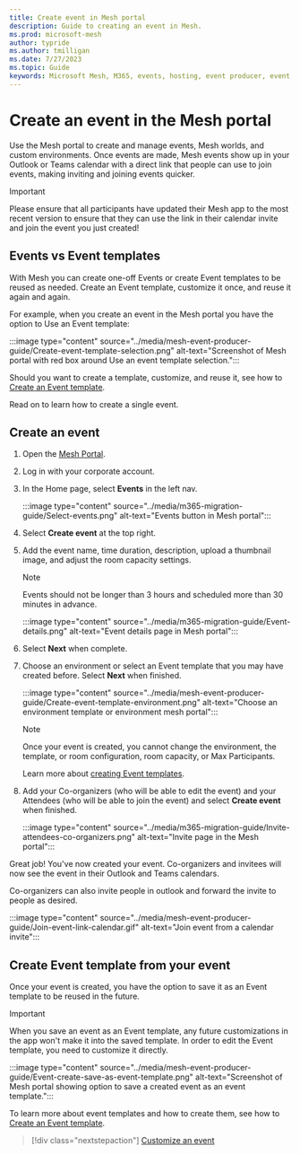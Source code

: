 ```yaml
---
title: Create event in Mesh portal
description: Guide to creating an event in Mesh.
ms.prod: microsoft-mesh
author: typride
ms.author: tmilligan
ms.date: 7/27/2023
ms.topic: Guide
keywords: Microsoft Mesh, M365, events, hosting, event producer, event organizer
---
```


# Create an event in the Mesh portal

Use the Mesh portal to create and manage events, Mesh worlds, and custom environments. Once events are made, Mesh events show up in your Outlook or Teams calendar with a direct link that people can use to join events, making inviting and joining events quicker.

> [!IMPORTANT]
> Please ensure that all participants have updated their Mesh app to the most recent version to ensure that they can use the link in their calendar invite and join the event you just created!

## Events vs Event templates

With Mesh you can create one-off Events or create Event templates to be reused as needed. Create an Event template, customize it once, and reuse it again and again.

For example, when you create an event in the Mesh portal you have the option to Use an Event template:

:::image type="content" source="../media/mesh-event-producer-guide/Create-event-template-selection.png" alt-text="Screenshot of Mesh portal with red box around Use an event template selection.":::

Should you want to create a template, customize, and reuse it, see how to [Create an Event template](create-template.md).

Read on to learn how to create a single event.

## Create an event

1. Open the [Mesh Portal](https://portal.mesh.microsoft.com/).

1. Log in with your corporate account.

1. In the Home page, select **Events** in the left nav.

    :::image type="content" source="../media/m365-migration-guide/Select-events.png" alt-text="Events button in Mesh portal":::

1. Select **Create event** at the top right.

1. Add the event name, time duration, description, upload a thumbnail image, and adjust the room capacity settings.

    > [!NOTE]
    > Events should not be longer than 3 hours and scheduled more than 30 minutes in advance.

    :::image type="content" source="../media/m365-migration-guide/Event-details.png" alt-text="Event details page in Mesh portal":::

1. Select **Next** when complete.
1. Choose an environment or select an Event template that you may have created before. Select **Next** when finished.

    :::image type="content" source="../media/mesh-event-producer-guide/Create-event-template-environment.png" alt-text="Choose an environment template or environment mesh portal":::

    > [!NOTE]
    > Once your event is created, you cannot change the environment, the template, or room configuration, room capacity, or Max Participants.

    Learn more about [creating Event templates](create-template.md).

1. Add your Co-organizers (who will be able to edit the event) and your Attendees (who will be able to join the event) and select **Create event** when finished.

    :::image type="content" source="../media/m365-migration-guide/Invite-attendees-co-organizers.png" alt-text="Invite page in the Mesh portal":::

Great job! You've now created your event. Co-organizers and invitees will now see the event in their Outlook and Teams calendars.

Co-organizers can also invite people in outlook and forward the invite to people as desired.

:::image type="content" source="../media/mesh-event-producer-guide/Join-event-link-calendar.gif" alt-text="Join event from a calendar invite":::

## Create Event template from your event

Once your event is created, you have the option to save it as an Event template to be reused in the future.

> [!IMPORTANT]
> When you save an event as an Event template, any future customizations in the app won't make it into the saved template. In order to edit the Event template, you need to customize it directly.

:::image type="content" source="../media/mesh-event-producer-guide/Event-create-save-as-event-template.png" alt-text="Screenshot of Mesh portal showing option to save a created event as an event template.":::

To learn more about event templates and how to create them, see how to [Create an Event template](create-template.md).

   > [!div class="nextstepaction"]
   > [Customize an event](customize-event.md)